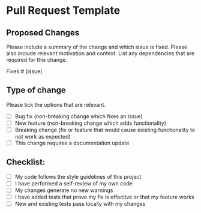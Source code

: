 # Pull Request Template

## Proposed Changes

Please include a summary of the change and which issue is fixed. Please also include relevant motivation and context. List any dependencies that are required for this change.

Fixes # (issue)

## Type of change

Please tick the options that are relevant.

- [ ] Bug fix (non-breaking change which fixes an issue)
- [ ] New feature (non-breaking change which adds functionality)
- [ ] Breaking change (fix or feature that would cause existing functionality to not work as expected)
- [ ] This change requires a documentation update

## Checklist:

- [ ] My code follows the style guidelines of this project
- [ ] I have performed a self-review of my own code
- [ ] My changes generate no new warnings
- [ ] I have added tests that prove my fix is effective or that my feature works
- [ ] New and existing tests pass locally with my changes
